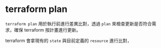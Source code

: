 # terraform plan

`terraform plan` 用於執行前進行差異比對，透過 `plan` 來檢查更新是否符合需求，確保 terraform 按計畫進行更新。

terraform 會拿現有的 `state` 與目前定義的 `resource` 進行比對，